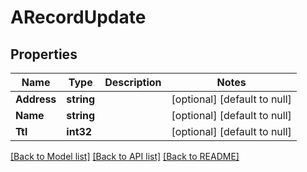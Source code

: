 # ARecordUpdate

## Properties
Name | Type | Description | Notes
------------ | ------------- | ------------- | -------------
**Address** | **string** |  | [optional] [default to null]
**Name** | **string** |  | [optional] [default to null]
**Ttl** | **int32** |  | [optional] [default to null]

[[Back to Model list]](../README.md#documentation-for-models) [[Back to API list]](../README.md#documentation-for-api-endpoints) [[Back to README]](../README.md)


